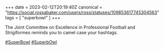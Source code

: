 +++
date = 2023-02-12T20:19:40Z
canonical = "https://social.rossabaker.com/users/ross/statuses/109853617745304563"
tags = [ "superbowl" ]
+++

<p>The Joint Committee on Excellence in Professional Football and Strigiformes reminds you to camel case your hashtags.</p><p><a href="https://social.rossabaker.com/tags/SuperBowl" class="mention hashtag" rel="tag">#<span>SuperBowl</span></a> <a href="https://social.rossabaker.com/tags/SuperbOwl" class="mention hashtag" rel="tag">#<span>SuperbOwl</span></a></p>
